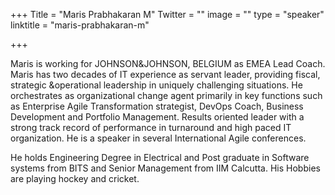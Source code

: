 +++
Title = "Maris Prabhakaran M"
Twitter = ""
image = ""
type = "speaker"
linktitle = "maris-prabhakaran-m"

+++

Maris is working for JOHNSON&JOHNSON, BELGIUM as EMEA Lead Coach. Maris has two decades of IT       experience as servant leader, providing fiscal, strategic &operational leadership in uniquely     challenging situations. He orchestrates as organizational change agent primarily in key functions such as Enterprise Agile Transformation strategist, DevOps Coach, Business Development and Portfolio Management. Results oriented leader with a strong track record of performance in turnaround and high paced IT organization. He is a speaker in several International Agile conferences. 

He holds Engineering Degree in Electrical and Post graduate in Software systems from BITS and Senior Management from IIM Calcutta. His Hobbies are playing hockey and cricket.
